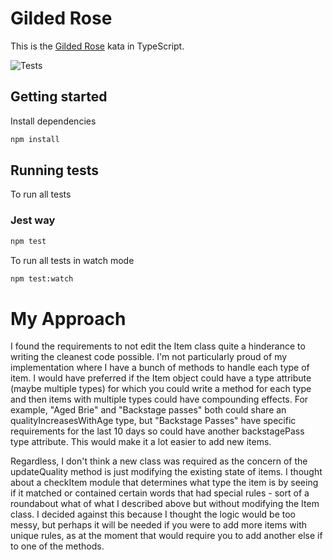 # Gilded Rose

This is the [Gilded Rose](https://github.com/emilybache/GildedRose-Refactoring-Kata) kata in TypeScript.

![Tests](https://i.gyazo.com/c6455ab37d7fd82e4b1204e16c47471a.png)

## Getting started

Install dependencies

```sh
npm install
```

## Running tests

To run all tests

### Jest way

```sh
npm test
```

To run all tests in watch mode

```sh
npm test:watch
```

# My Approach

I found the requirements to not edit the Item class quite a hinderance to writing the cleanest code possible. I'm not particularly proud of my implementation where I have a bunch of methods to handle each type of item. I would have preferred if the Item object could have a type attribute (maybe multiple types) for which you could write a method for each type and then items with multiple types could have compounding effects. For example, "Aged Brie" and "Backstage passes" both could share an qualityIncreasesWithAge type, but "Backstage Passes" have specific requirements for the last 10 days so could have another backstagePass type attribute. This would make it a lot easier to add new items.

Regardless, I don't think a new class was required as the concern of the updateQuality method is just modifying the existing state of items. I thought about a checkItem module that determines what type the item is by seeing if it matched or contained certain words that had special rules - sort of a roundabout what of what I described above but without modifying the Item class. I decided against this because I thought the logic would be too messy, but perhaps it will be needed if you were to add more items with unique rules, as at the moment that would require you to add another else if to one of the methods.
